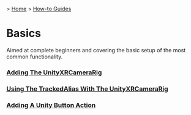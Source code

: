 &gt; [Home](../../../README.md) &gt; [How-to Guides](../README.md)

# Basics

Aimed at complete beginners and covering the basic setup of the most common functionality.

### [Adding The UnityXRCameraRig](AddingTheUnityXRCameraRig/README.md)
### [Using The TrackedAlias With The UnityXRCameraRig](UsingTheTrackedAliasWithTheUnityXRCameraRig/README.md)
### [Adding A Unity Button Action](AddingAUnityButtonAction/README.md)